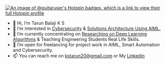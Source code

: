[![An image of @guitaruser's Holopin badges, which is a link to view their full Holopin profile](https://holopin.me/guitaruser)](https://holopin.io/@guitaruser)
- 👋 Hi, I’m Tarun Balaji K S
- 👀 I’m interested in <a href="https://www.instagram.com/load_thecode/">Cybersecurity</a> &  <a href="https://www.instagram.com/tarun_code.py/">Solutions Architecture Using AIML. </a>
- 🌱 I’m currently concentrating on <a href="https://www.hackerrank.com/tarunbalajiks">Researching on Deep Learning Algorithms</a> & Teaching Engineering Students Real Life Skills.
- 💞️ I’m open for freelancing for project work in AIML, Smart Automation and Cybersecurity.
- 📫 You can reach me on kstarun20@gmail.com or My <a href="https://www.instagram.com/tarun_code.py/](https://www.linkedin.com/in/tarunbalajiks/">Linkedin</a>

<!---
guitaruser/guitaruser is a ✨ special ✨ repository because its `README.md` (this file) appears on your GitHub profile.
You can click the Preview link to take a look at your changes.
--->
